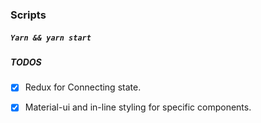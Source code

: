 ### Scripts

##### `Yarn && yarn start`

##### TODOS
* [x] Redux for Connecting state.

* [x] Material-ui and in-line styling for specific components.
